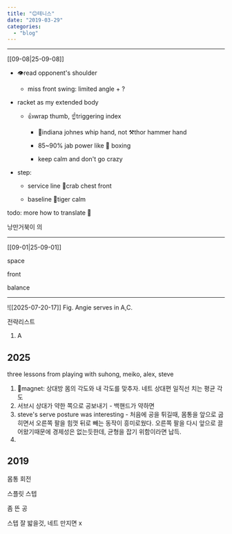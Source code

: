 ```yaml
---
title: "😊테니스"
date: "2019-03-29"
categories: 
  - "blog"
---
```



-----

[[09-08|25-09-08]]

- 👁️read opponent's shoulder
    
    - miss front swing: limited angle + ?
        
- racket as my extended body
    
    - 👍wrap thumb, ☝️triggering index
        
        - 🤠indiana johnes whip hand, not ⚒️thor hammer hand
            
        - 85~90% jab power like 🥊 boxing
            
        - keep calm and don't go crazy
            

- step:
    
    - service line 🦀crab chest front
        
    - baseline 🐅tiger calm
        
    

todo: more how to translate 🪬

낭만거북이 의


----

[[09-01|25-09-01]]

space

front

balance

----


![[2025-07-20-17]]
Fig. Angie serves in A,C.

전략리스트
1. A
## 2025



three lessons from playing with suhong, meiko, alex, steve
1. 🧲magnet: 상대방 몸의 각도와 내 각도를 맞추자. 네트 상대편 일직선 치는 평균 각도
2. 서브시 상대가 약한 쪽으로 공보내기 - 백핸드가 약하면 
3. steve's serve posture was interesting - 처음에 공을 튀길때, 몸통을 앞으로 굽히면서 오른쪽 팔을 힘껏 뒤로 빼는 동작이 흥미로웠다. 오른쪽 팔을 다시 앞으로 끌어왔기때문에 경제성은 없는듯한데, 균형을 잡기 위함이라면 납득.
4. 


## 2019
몸통 회전

스플릿 스텝

좀 뜬 공

스텝 잘 밟을것, 네트 만지면 x